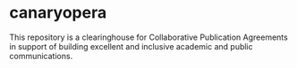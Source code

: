 # canaryopera
This repository is a clearinghouse for Collaborative Publication Agreements in support of building excellent and inclusive academic and public communications. 
